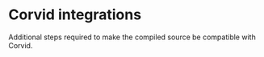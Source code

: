 # Corvid integrations

Additional steps required to make the compiled source be compatible with Corvid.
